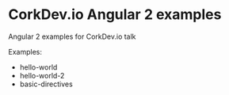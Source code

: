# CorkDev.io Angular 2 examples

Angular 2 examples for CorkDev.io talk

Examples:
* hello-world
* hello-world-2
* basic-directives
